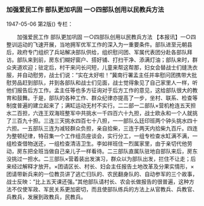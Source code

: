 ### 加强爱民工作  部队更加巩固  一○四部队创用以民教兵方法

1947-05-06
第2版()
专栏：

　　加强爱民工作  部队更加巩固
    一○四部队创用以民教兵方法
    【本报讯】一○四整训运动的飞速开展，当地拥军优军工作的深入为一重要条件。部队进至元朝县后，政府专门组织了兵站解决部队供给，组织慰问团、军属代表团分赴各部队拜访。部队来到前，房东们糊好窗户、搭好铺、打扫干净、添满灯油；部队来时，群众夹道欢迎；驻定后，村干来问长问短，儿童来帮这帮那，妇女会替战士们缝洗衣服，并自动慰劳，战士们说：“实在太好啦！”冀南行署孟主任并率慰问团携带大批慰劳品赶到部队，并到各部队和战士们见面，战士觉得象见了自己家里人一样，听他们报告后方工作。孟主任等也多方征询对于后方工作的意见，这给部队很大的教育和鼓舞。于是，部队的各种工作、群众纪律亦提高了一步，坐村、联系、检查等制度普遍的建立起来了；满缸运动无村不实行。二二部一二部队×营机枪连五天担水二百担，六连王双海班整军中共挑水一千四百六十九担，战士欧永和一个人就挑了三百九十担。三连三天挑水四百七十八担，一一部队么廷印班两个钟头挑水四十六担。一五部队三连为减轻群众负担，亲自拾柴，三连于两天内拾柴九百斤。四连为整顿纪律，特召集一个工作组员座谈会，实行分工，一组专检查水缸满不满，一组检查借物送还，一组检查清洁卫生。李如祥班住一烈属家里，由于亲切代他劳动，房东把全班当做自己亲儿子一样看待。二三部队直属队驻地自部队来后，房东没挑过一担水。二三部队×营着装出发演习，群众以为部队出发，拦住不让走；后来经过解释才放开。×团请区长、村长、妇会主任报告土地改革及分果实情形，×团请带新兵来的一位教员讲了逃亡归队的、农民翻身队的、自动参军的三个故事，战士反映：“比上五天课还强。”其他部队请村长、农会长做报告的很普遍，这种方法不仅使军政、军民关系更加密切，而且使部队练兵的方法上从官教兵、兵教官、兵教兵，发展到政教兵，民教兵。
